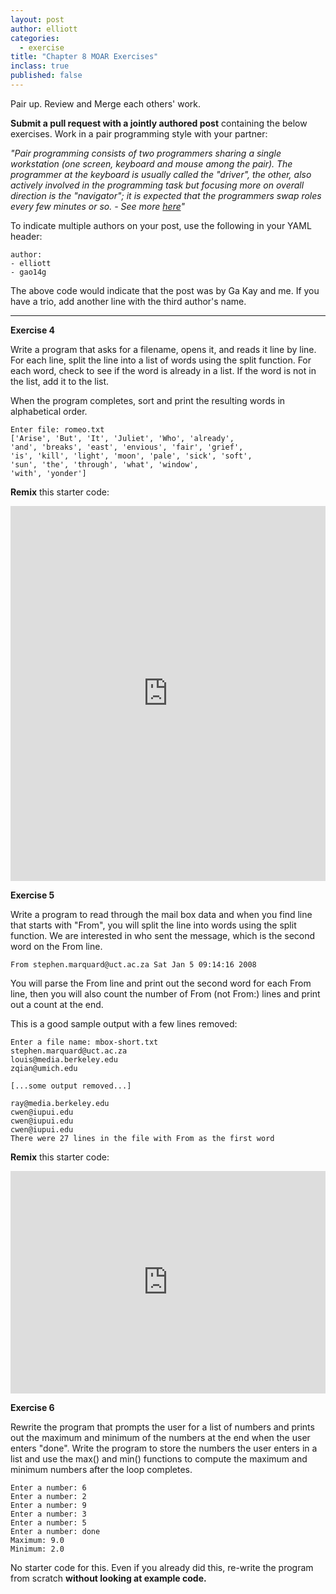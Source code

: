 ```yaml
---
layout: post
author: elliott
categories:
  - exercise
title: "Chapter 8 MOAR Exercises"
inclass: true
published: false
---
```


Pair up.  Review and Merge each others' work.

**Submit a pull request with a jointly authored post** containing the below exercises.
Work in a pair programming style with your partner:

*"Pair programming consists of two programmers sharing a single workstation (one screen, keyboard and mouse among the pair). The programmer at the keyboard is usually called the "driver", the other, also actively involved in the programming task but focusing more on overall direction is the "navigator"; it is expected that the programmers swap roles every few minutes or so. - See more [here](http://guide.agilealliance.org/guide/pairing.html)"*

To indicate multiple authors on your post, use the following in your YAML header:

```
author: 
- elliott
- gao14g
```

The above code would indicate that the post was by Ga Kay and me.  If you have a trio,
add another line with the third author's name.

___

**Exercise 4**

Write a program that asks for a filename, opens it, and reads it line by line. 
For each line, split the line into a list of words using the split function.
For each word, check to see if the word is already in a list. If the word is not in the list, add it to the list.

When the program completes, sort and print the resulting words in alphabetical order.

```
Enter file: romeo.txt
['Arise', 'But', 'It', 'Juliet', 'Who', 'already',
'and', 'breaks', 'east', 'envious', 'fair', 'grief',
'is', 'kill', 'light', 'moon', 'pale', 'sick', 'soft',
'sun', 'the', 'through', 'what', 'window',
'with', 'yonder']
```

**Remix** this starter code:

<iframe src="https://trinket.io/embed/python/4d77013d1d" width="100%" height="600" frameborder="0" marginwidth="0" marginheight="0" allowfullscreen></iframe>

**Exercise 5**

Write a program to read through the mail box data and when you find line 
that starts with "From", you will split the line into words using the split function. 
We are interested in who sent the message, which is the second word on the From line.

```
From stephen.marquard@uct.ac.za Sat Jan 5 09:14:16 2008
```

You will parse the From line and print out the second word for each From line, then you will 
also count the number of From (not From:) lines and print out a count at the end.

This is a good sample output with a few lines removed:

```
Enter a file name: mbox-short.txt
stephen.marquard@uct.ac.za
louis@media.berkeley.edu
zqian@umich.edu

[...some output removed...]

ray@media.berkeley.edu
cwen@iupui.edu
cwen@iupui.edu
cwen@iupui.edu
There were 27 lines in the file with From as the first word
```

**Remix** this starter code:

<iframe src="https://trinket.io/embed/python/db5f2acbd8" width="100%" height="356" frameborder="0" marginwidth="0" marginheight="0" allowfullscreen></iframe>


**Exercise 6**

Rewrite the program that prompts the user for a list of numbers and prints out the maximum and minimum 
of the numbers at the end when the user enters "done". Write the program to store the numbers the user 
enters in a list and use the max() and min() functions to compute the maximum and minimum numbers 
after the loop completes.

```
Enter a number: 6
Enter a number: 2
Enter a number: 9
Enter a number: 3
Enter a number: 5
Enter a number: done
Maximum: 9.0
Minimum: 2.0
```

No starter code for this.  Even if you already did this, re-write the program from scratch **without looking at example code.**